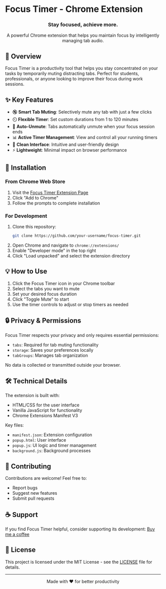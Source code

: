 # Focus Timer - Chrome Extension

<div align="center">
  <h3>Stay focused, achieve more.</h3>
  <p>A powerful Chrome extension that helps you maintain focus by intelligently managing tab audio.</p>
</div>

## 🎯 Overview

Focus Timer is a productivity tool that helps you stay concentrated on your tasks by temporarily muting distracting tabs. Perfect for students, professionals, or anyone looking to improve their focus during work sessions.

## ✨ Key Features

- 🔇 **Smart Tab Muting**: Selectively mute any tab with just a few clicks
- ⏲️ **Flexible Timer**: Set custom durations from 1 to 120 minutes
- 🔄 **Auto-Unmute**: Tabs automatically unmute when your focus session ends
- 📊 **Active Timer Management**: View and control all your running timers
- 🎨 **Clean Interface**: Intuitive and user-friendly design
- ⚡ **Lightweight**: Minimal impact on browser performance

## 🚀 Installation

### From Chrome Web Store
1. Visit the [Focus Timer Extension Page](https://chrome.google.com/webstore/detail/your-extension-id)
2. Click "Add to Chrome"
3. Follow the prompts to complete installation

### For Development
1. Clone this repository:
   ```bash
   git clone https://github.com/your-username/focus-timer.git
   ```
2. Open Chrome and navigate to `chrome://extensions/`
3. Enable "Developer mode" in the top right
4. Click "Load unpacked" and select the extension directory

## 💡 How to Use

1. Click the Focus Timer icon in your Chrome toolbar
2. Select the tabs you want to mute
3. Set your desired focus duration
4. Click "Toggle Mute" to start
5. Use the timer controls to adjust or stop timers as needed

## 🔒 Privacy & Permissions

Focus Timer respects your privacy and only requires essential permissions:
- `tabs`: Required for tab muting functionality
- `storage`: Saves your preferences locally
- `tabGroups`: Manages tab organization

No data is collected or transmitted outside your browser.

## 🛠️ Technical Details

The extension is built with:
- HTML/CSS for the user interface
- Vanilla JavaScript for functionality
- Chrome Extensions Manifest V3

Key files:
- `manifest.json`: Extension configuration
- `popup.html`: User interface
- `popup.js`: UI logic and timer management
- `background.js`: Background processes

## 🤝 Contributing

Contributions are welcome! Feel free to:
- Report bugs
- Suggest new features
- Submit pull requests

## ☕ Support

If you find Focus Timer helpful, consider supporting its development:
[Buy me a coffee](https://ko-fi.com/YOUR_USERNAME)

## 📄 License

This project is licensed under the MIT License - see the [LICENSE](LICENSE) file for details.

---

<div align="center">
  Made with ❤️ for better productivity
</div>